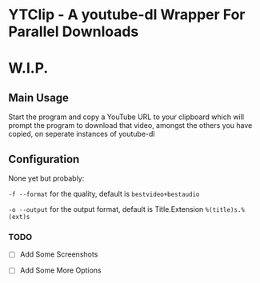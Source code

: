 # YTClip - A youtube-dl Wrapper For Parallel Downloads

# W.I.P.

## Main Usage

Start the program and copy a YouTube URL to your clipboard
which will prompt the program to download that video, amongst the
others you have copied, on seperate instances of youtube-dl

## Configuration

None yet but probably:

`-f --format` for the quality, default is `bestvideo+bestaudio`

`-o --output` for the output format, default is Title.Extension `%(title)s.%(ext)s`

### TODO

- [ ] Add Some Screenshots

- [ ] Add Some More Options

